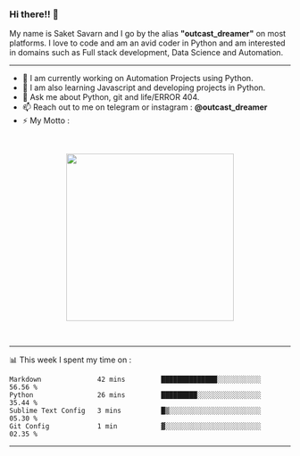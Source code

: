 ### Hi there!! 👋
My name is Saket Savarn and I go by the alias <b>"outcast_dreamer"</b> on most platforms.
I love to code and am an avid coder in Python and am interested in domains such as Full stack development, Data Science and Automation.
<hr> 

<!--
**outcastdreamer/outcastdreamer** is a ✨ _special_ ✨ repository because its `README.md` (this file) appears on your GitHub profile.

Here are some ideas to get you started:
- 👯 I’m looking to collaborate on ...
- 🤔 I’m looking for help with ...
- 😄 Tags: Python
- ⚡ Fun fact:
-->

- 🔭 I am currently working on Automation Projects using Python.
- 🌱 I am also learning Javascript and developing projects in Python. 
- 💬 Ask me about Python, git and life/ERROR 404. 
- 📫 Reach out to me on telegram or instagram : <b>@outcast_dreamer</b> 
- ⚡ My Motto :

<br>
<p align="center" width="100%">
<img src="https://media.giphy.com/media/USV0ym3bVWQJJmNu3N/giphy.gif" height="300" width="300" align="center" />
</p>
<br>
<hr>

📊 This week I spent my time on :
<br>

<!--START_SECTION:waka-->
```text
Markdown              42 mins         ██████████████░░░░░░░░░░░   56.56 % 
Python                26 mins         █████████░░░░░░░░░░░░░░░░   35.44 % 
Sublime Text Config   3 mins          █▒░░░░░░░░░░░░░░░░░░░░░░░   05.30 % 
Git Config            1 min           ▓░░░░░░░░░░░░░░░░░░░░░░░░   02.35 % 
```
<!--END_SECTION:waka-->

<hr>